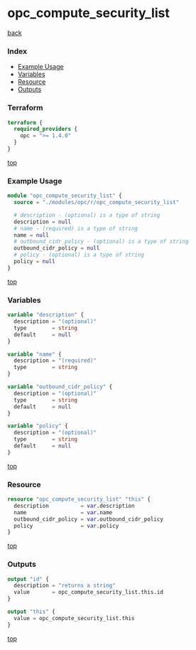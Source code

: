 # opc_compute_security_list

[back](../opc.md)

### Index

- [Example Usage](#example-usage)
- [Variables](#variables)
- [Resource](#resource)
- [Outputs](#outputs)

### Terraform

```terraform
terraform {
  required_providers {
    opc = ">= 1.4.0"
  }
}
```

[top](#index)

### Example Usage

```terraform
module "opc_compute_security_list" {
  source = "./modules/opc/r/opc_compute_security_list"

  # description - (optional) is a type of string
  description = null
  # name - (required) is a type of string
  name = null
  # outbound_cidr_policy - (optional) is a type of string
  outbound_cidr_policy = null
  # policy - (optional) is a type of string
  policy = null
}
```

[top](#index)

### Variables

```terraform
variable "description" {
  description = "(optional)"
  type        = string
  default     = null
}

variable "name" {
  description = "(required)"
  type        = string
}

variable "outbound_cidr_policy" {
  description = "(optional)"
  type        = string
  default     = null
}

variable "policy" {
  description = "(optional)"
  type        = string
  default     = null
}
```

[top](#index)

### Resource

```terraform
resource "opc_compute_security_list" "this" {
  description          = var.description
  name                 = var.name
  outbound_cidr_policy = var.outbound_cidr_policy
  policy               = var.policy
}
```

[top](#index)

### Outputs

```terraform
output "id" {
  description = "returns a string"
  value       = opc_compute_security_list.this.id
}

output "this" {
  value = opc_compute_security_list.this
}
```

[top](#index)
